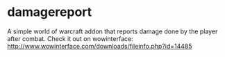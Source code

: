 damagereport
============

A simple world of warcraft addon that reports damage done by the player after combat.
Check it out on wowinterface: http://www.wowinterface.com/downloads/fileinfo.php?id=14485
